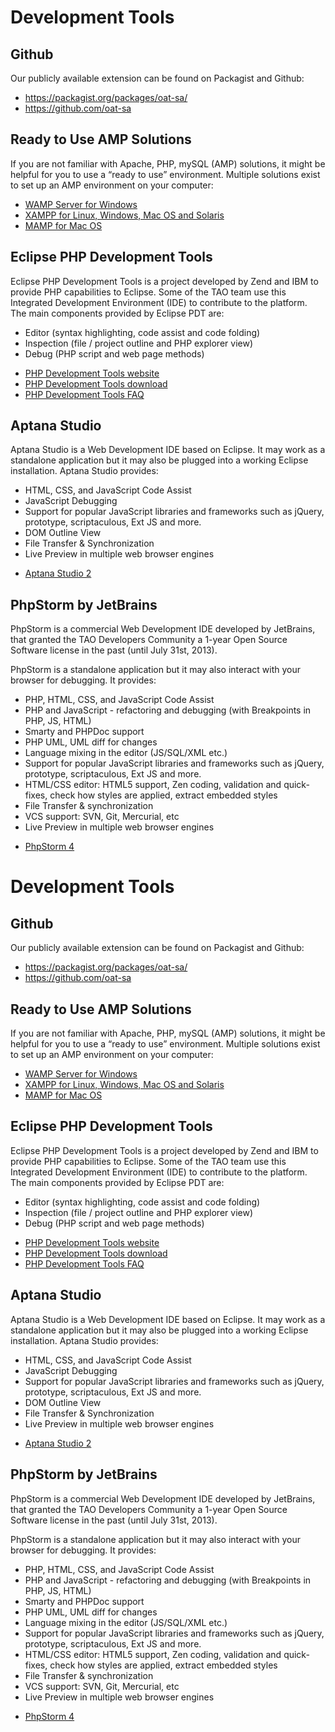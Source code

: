 <!--
created_at: '2011-02-08 14:42:40'
updated_at: '2015-10-01 15:10:19'
authors:
    - 'Joel Bout'
tags:
    - 'Developer Guide'
-->



Development Tools
=================

Github
------

Our publicly available extension can be found on Packagist and Github:

-   https://packagist.org/packages/oat-sa/
-   https://github.com/oat-sa

Ready to Use AMP Solutions
--------------------------

If you are not familiar with Apache, PHP, mySQL (AMP) solutions, it might be helpful for you to use a “ready to use” environment. Multiple solutions exist to set up an AMP environment on your computer:

-   [WAMP Server for Windows](http://www.wampserver.com)
-   [XAMPP for Linux, Windows, Mac OS and Solaris](http://www.apachefriends.org/en/xampp.html)
-   [MAMP for Mac OS](http://www.mamp.info)

Eclipse PHP Development Tools
-----------------------------

Eclipse PHP Development Tools is a project developed by Zend and IBM to provide PHP capabilities to Eclipse. Some of the TAO team use this Integrated Development Environment (IDE) to contribute to the platform. The main components provided by Eclipse PDT are:

-   Editor (syntax highlighting, code assist and code folding)
-   Inspection (file / project outline and PHP explorer view)
-   Debug (PHP script and web page methods)

<!-- -->

-   [PHP Development Tools website](http://www.eclipse.org/pdt)
-   [PHP Development Tools download](http://www.eclipse.org/pdt/downloads/)
-   [PHP Development Tools FAQ](http://wiki.eclipse.org/PDT/FAQ)

Aptana Studio
-------------

Aptana Studio is a Web Development IDE based on Eclipse. It may work as a standalone application but it may also be plugged into a working Eclipse installation. Aptana Studio provides:

-   HTML, CSS, and JavaScript Code Assist
-   JavaScript Debugging
-   Support for popular JavaScript libraries and frameworks such as jQuery, prototype, scriptaculous, Ext JS and more.
-   DOM Outline View
-   File Transfer & Synchronization
-   Live Preview in multiple web browser engines

<!-- -->

-   [Aptana Studio 2](http://www.aptana.com/products/studio2)

PhpStorm by JetBrains
---------------------

PhpStorm is a commercial Web Development IDE developed by JetBrains, that granted the TAO Developers Community a 1-year Open Source Software license in the past (until July 31st, 2013).

PhpStorm is a standalone application but it may also interact with your browser for debugging. It provides:

-   PHP, HTML, CSS, and JavaScript Code Assist
-   PHP and JavaScript - refactoring and debugging (with Breakpoints in PHP, JS, HTML)
-   Smarty and PHPDoc support
-   PHP UML, UML diff for changes
-   Language mixing in the editor (JS/SQL/XML etc.)
-   Support for popular JavaScript libraries and frameworks such as jQuery, prototype, scriptaculous, Ext JS and more.
-   HTML/CSS editor: HTML5 support, Zen coding, validation and quick-fixes, check how styles are applied, extract embedded styles
-   File Transfer & synchronization
-   VCS support: SVN, Git, Mercurial, etc
-   Live Preview in multiple web browser engines

<!-- -->

-   [PhpStorm 4](http://www.jetbrains.com/phpstorm/)



Development Tools
=================

Github
------

Our publicly available extension can be found on Packagist and Github:

-   https://packagist.org/packages/oat-sa/
-   https://github.com/oat-sa

Ready to Use AMP Solutions
--------------------------

If you are not familiar with Apache, PHP, mySQL (AMP) solutions, it might be helpful for you to use a “ready to use” environment. Multiple solutions exist to set up an AMP environment on your computer:

-   [WAMP Server for Windows](http://www.wampserver.com)
-   [XAMPP for Linux, Windows, Mac OS and Solaris](http://www.apachefriends.org/en/xampp.html)
-   [MAMP for Mac OS](http://www.mamp.info)

Eclipse PHP Development Tools
-----------------------------

Eclipse PHP Development Tools is a project developed by Zend and IBM to provide PHP capabilities to Eclipse. Some of the TAO team use this Integrated Development Environment (IDE) to contribute to the platform. The main components provided by Eclipse PDT are:

-   Editor (syntax highlighting, code assist and code folding)
-   Inspection (file / project outline and PHP explorer view)
-   Debug (PHP script and web page methods)

<!-- -->

-   [PHP Development Tools website](http://www.eclipse.org/pdt)
-   [PHP Development Tools download](http://www.eclipse.org/pdt/downloads/)
-   [PHP Development Tools FAQ](http://wiki.eclipse.org/PDT/FAQ)

Aptana Studio
-------------

Aptana Studio is a Web Development IDE based on Eclipse. It may work as a standalone application but it may also be plugged into a working Eclipse installation. Aptana Studio provides:

-   HTML, CSS, and JavaScript Code Assist
-   JavaScript Debugging
-   Support for popular JavaScript libraries and frameworks such as jQuery, prototype, scriptaculous, Ext JS and more.
-   DOM Outline View
-   File Transfer & Synchronization
-   Live Preview in multiple web browser engines

<!-- -->

-   [Aptana Studio 2](http://www.aptana.com/products/studio2)

PhpStorm by JetBrains
---------------------

PhpStorm is a commercial Web Development IDE developed by JetBrains, that granted the TAO Developers Community a 1-year Open Source Software license in the past (until July 31st, 2013).

PhpStorm is a standalone application but it may also interact with your browser for debugging. It provides:

-   PHP, HTML, CSS, and JavaScript Code Assist
-   PHP and JavaScript - refactoring and debugging (with Breakpoints in PHP, JS, HTML)
-   Smarty and PHPDoc support
-   PHP UML, UML diff for changes
-   Language mixing in the editor (JS/SQL/XML etc.)
-   Support for popular JavaScript libraries and frameworks such as jQuery, prototype, scriptaculous, Ext JS and more.
-   HTML/CSS editor: HTML5 support, Zen coding, validation and quick-fixes, check how styles are applied, extract embedded styles
-   File Transfer & synchronization
-   VCS support: SVN, Git, Mercurial, etc
-   Live Preview in multiple web browser engines

<!-- -->

-   [PhpStorm 4](http://www.jetbrains.com/phpstorm/)


